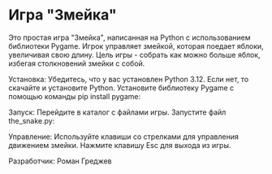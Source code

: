 # Игра "Змейка"
Это простая игра "Змейка", написанная на Python с использованием библиотеки Pygame. Игрок управляет змейкой, которая поедает яблоки, увеличивая свою длину. Цель игры - собрать как можно больше яблок, избегая столкновений змейки с собой.

Установка:
Убедитесь, что у вас установлен Python 3.12. Если нет, то скачайте и установите Python.
Установите библиотеку Pygame с помощью команды pip install pygame:

Запуск:
Перейдите в каталог с файлами игры.
Запустите файл the_snake.py:

Управление:
Используйте клавиши со стрелками для управления движением змейки.
Нажмите клавишу Esc для выхода из игры.

Разработчик: Роман Греджев
